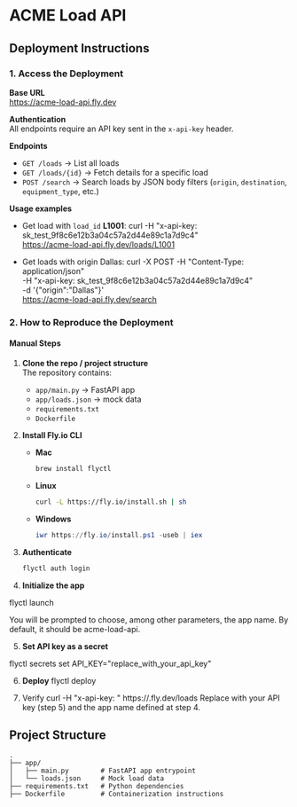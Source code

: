 # ACME Load API

## Deployment Instructions

### 1. Access the Deployment

**Base URL**  
https://acme-load-api.fly.dev


**Authentication**  
All endpoints require an API key sent in the `x-api-key` header.

**Endpoints**  
- `GET /loads` → List all loads  
- `GET /loads/{id}` → Fetch details for a specific load  
- `POST /search` → Search loads by JSON body filters (`origin`, `destination`, `equipment_type`, etc.)

**Usage examples**  

- Get load with `load_id` **L1001**:
curl -H "x-api-key: sk_test_9f8c6e12b3a04c57a2d44e89c1a7d9c4" \
https://acme-load-api.fly.dev/loads/L1001

- Get loads with origin Dallas:
curl -X POST -H "Content-Type: application/json" \
-H "x-api-key: sk_test_9f8c6e12b3a04c57a2d44e89c1a7d9c4" \
-d '{"origin":"Dallas"}' \
https://acme-load-api.fly.dev/search

### 2. How to Reproduce the Deployment

#### Manual Steps

1. **Clone the repo / project structure**  
   The repository contains:
   - `app/main.py` → FastAPI app  
   - `app/loads.json` → mock data  
   - `requirements.txt`  
   - `Dockerfile`

2. **Install Fly.io CLI**  
   - **Mac**  
     ```bash
     brew install flyctl
     ```
   - **Linux**  
     ```bash
     curl -L https://fly.io/install.sh | sh
     ```
   - **Windows**  
     ```powershell
     iwr https://fly.io/install.ps1 -useb | iex
     ```

3. **Authenticate**  
   ```bash
   flyctl auth login

4. **Initialize the app**

flyctl launch

You will be prompted to choose, among other parameters, the app name.
By default, it should be acme-load-api.

5. **Set API key as a secret**

flyctl secrets set API_KEY="replace_with_your_api_key"

6. **Deploy**
flyctl deploy

7. Verify
curl -H "x-api-key: <your-key>" https://<app-name>.fly.dev/loads
Replace with your API key (step 5) and the app name defined at step 4.

## Project Structure

```plaintext
.
├── app/
│   ├── main.py        # FastAPI app entrypoint
│   └── loads.json     # Mock load data
├── requirements.txt   # Python dependencies
├── Dockerfile         # Containerization instructions
```
